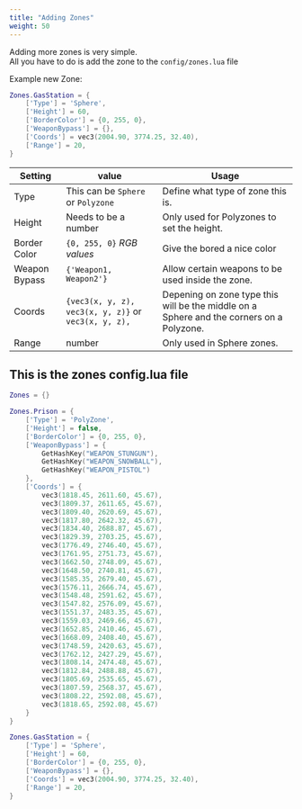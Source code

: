 ```yaml
---
title: "Adding Zones"
weight: 50
---
```


Adding more zones is very simple.  
All you have to do is add the zone to the `config/zones.lua` file

Example new Zone:
```lua
Zones.GasStation = {
    ['Type'] = 'Sphere',
    ['Height'] = 60,
    ['BorderColor'] = {0, 255, 0},
    ['WeaponBypass'] = {},
    ['Coords'] = vec3(2004.90, 3774.25, 32.40),
    ['Range'] = 20,
}
```
Setting | value | Usage |
--- | --- | --- |
Type | This can be `Sphere` or `Polyzone` | Define what type of zone this is. |
Height | Needs to be a number | Only used for Polyzones to set the height. |
Border Color | `{0, 255, 0}` *RGB values* | Give the bored a nice color |
Weapon Bypass | `{'Weapon1, Weapon2'}` | Allow certain weapons to be used inside the zone. |
Coords | `{vec3(x, y, z), vec3(x, y, z)}` or `vec3(x, y, z),` | Depening on zone type this will be the middle on a Sphere and the corners on a Polyzone. | 
Range | number | Only used in Sphere zones. |


## This is the zones config.lua file
```lua
Zones = {}

Zones.Prison = {
    ['Type'] = 'PolyZone',
    ['Height'] = false,
    ['BorderColor'] = {0, 255, 0},
    ['WeaponBypass'] = {
        GetHashKey("WEAPON_STUNGUN"),
        GetHashKey("WEAPON_SNOWBALL"),
        GetHashKey("WEAPON_PISTOL")
    },
    ['Coords'] = {
        vec3(1818.45, 2611.60, 45.67),
        vec3(1809.37, 2611.65, 45.67),
        vec3(1809.40, 2620.69, 45.67),
        vec3(1817.80, 2642.32, 45.67),
        vec3(1834.40, 2688.87, 45.67),
        vec3(1829.39, 2703.25, 45.67),
        vec3(1776.49, 2746.40, 45.67),
        vec3(1761.95, 2751.73, 45.67),
        vec3(1662.50, 2748.09, 45.67),
        vec3(1648.50, 2740.81, 45.67),
        vec3(1585.35, 2679.40, 45.67),
        vec3(1576.11, 2666.74, 45.67),
        vec3(1548.48, 2591.62, 45.67),
        vec3(1547.82, 2576.09, 45.67),
        vec3(1551.37, 2483.35, 45.67),
        vec3(1559.03, 2469.66, 45.67),
        vec3(1652.85, 2410.46, 45.67),
        vec3(1668.09, 2408.40, 45.67),
        vec3(1748.59, 2420.63, 45.67),
        vec3(1762.12, 2427.29, 45.67),
        vec3(1808.14, 2474.48, 45.67),
        vec3(1812.84, 2488.88, 45.67),
        vec3(1805.69, 2535.65, 45.67),
        vec3(1807.59, 2568.37, 45.67),
        vec3(1808.22, 2592.08, 45.67),
        vec3(1818.65, 2592.08, 45.67)
    }
}

Zones.GasStation = {
    ['Type'] = 'Sphere',
    ['Height'] = 60,
    ['BorderColor'] = {0, 255, 0},
    ['WeaponBypass'] = {},
    ['Coords'] = vec3(2004.90, 3774.25, 32.40),
    ['Range'] = 20,
}
```
